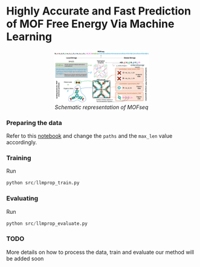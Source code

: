 # Highly Accurate and Fast Prediction of MOF Free Energy Via Machine Learning

<p align="center" width="100%">
    <img src="figures/MOFseq_full.png" alt="image" width="50%" height="auto" style="display: inline-block;">
    <!-- <img src="figures/mofseq_embeddings.png" alt="image" width="40%" height="auto" style="display: inline-block;"> -->
    <br>
    <em> Schematic representation of MOFseq </em>
</p>

### Preparing the data
Refer to this [notebook](data_preparation.ipynb) and change the `paths` and the `max_len` value accordingly.

### Training
Run 
```python
python src/llmprop_train.py
```

### Evaluating
Run 
```python
python src/llmprop_evaluate.py
```

### TODO
More details on how to process the data, train and evaluate our method will be added soon